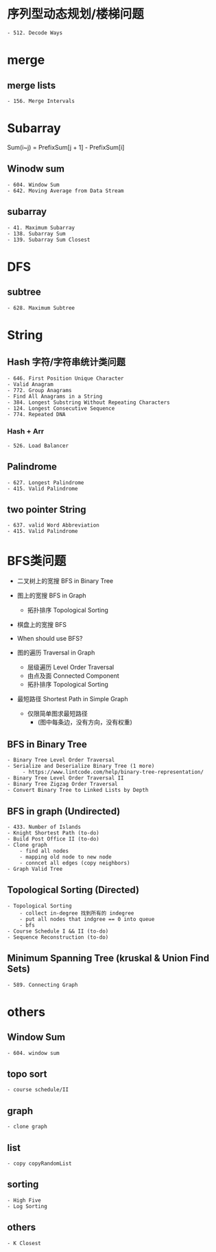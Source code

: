 # 序列型动态规划/楼梯问题
    - 512. Decode Ways

# merge
## merge lists
    - 156. Merge Intervals

# Subarray
Sum(i~j) = PrefixSum[j + 1] - PrefixSum[i]
## Winodw sum
    - 604. Window Sum
    - 642. Moving Average from Data Stream
## subarray
    - 41. Maximum Subarray
    - 138. Subarray Sum
    - 139. Subarray Sum Closest
# DFS
## subtree
    - 628. Maximum Subtree


# String
## Hash 字符/字符串统计类问题
    - 646. First Position Unique Character
    - Valid Anagram
    - 772. Group Anagrams
    - Find All Anagrams in a String
    - 384. Longest Substring Without Repeating Characters
    - 124. Longest Consecutive Sequence
    - 774. Repeated DNA
### Hash + Arr
    - 526. Load Balancer
## Palindrome
    - 627. Longest Palindrome
    - 415. Valid Palindrome
## two pointer String
    - 637. valid Word Abbreviation
    - 415. Valid Palindrome


# BFS类问题
- 二叉树上的宽搜 BFS in Binary Tree
- 图上的宽搜 BFS in Graph
   - 拓扑排序 Topological Sorting
- 棋盘上的宽搜 BFS

- When should use BFS?
- 图的遍历 Traversal in Graph
  - 层级遍历 Level Order Traversal
  - 由点及面 Connected Component
  - 拓扑排序 Topological Sorting
- 最短路径 Shortest Path in Simple Graph
  - 仅限简单图求最短路径 
    - (图中每条边，没有方向，没有权重)
## BFS in Binary Tree
    - Binary Tree Level Order Traversal
    - Serialize and Deserialize Binary Tree (1 more)
         - https://www.lintcode.com/help/binary-tree-representation/
    - Binary Tree Level Order Traversal II
    - Binary Tree Zigzag Order Traversal
    - Convert Binary Tree to Linked Lists by Depth
## BFS in graph (Undirected)
    - 433. Number of Islands
    - Knight Shortest Path (to-do)
    - Build Post Office II (to-do)
    - Clone graph
        - find all nodes
        - mapping old node to new node
        - conncet all edges (copy neighbors)
    - Graph Valid Tree
## Topological Sorting (Directed)
    - Topological Sorting
        - collect in-degree 找到所有的 indegree
        - put all nodes that indgree == 0 into queue
        - bfs
    - Course Schedule I && II (to-do)
    - Sequence Reconstruction (to-do)
## Minimum Spanning Tree (kruskal & Union Find Sets)
    - 589. Connecting Graph



# others
## Window Sum
    - 604. window sum
## topo sort
    - course schedule/II
## graph
    - clone graph
## list
    - copy copyRandomList
## sorting
    - High Five
    - Log Sorting
## others
    - K Closest
